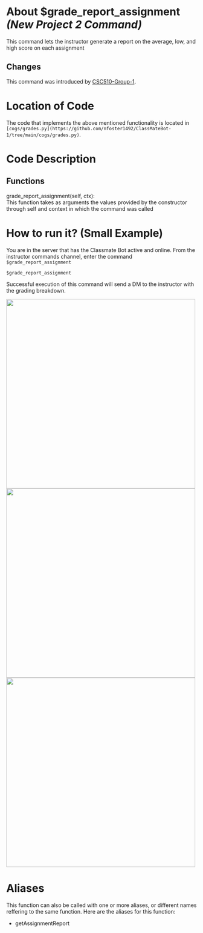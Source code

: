 # About $grade_report_assignment _(New Project 2 Command)_
 This command lets the instructor generate a report on the average, low, and high score on each assignment

## Changes

This command was introduced by [CSC510-Group-1](https://github.com/nfoster1492/ClassMateBot-1/).

# Location of Code
The code that implements the above mentioned functionality is located in `[cogs/grades.py](https://github.com/nfoster1492/ClassMateBot-1/tree/main/cogs/grades.py)`.

# Code Description
## Functions
grade_report_assignment(self, ctx): <br>
This function takes as arguments the values provided by the constructor through self and context in which the command was called

# How to run it? (Small Example)
You are in the server that has the Classmate Bot active and online. From the instructor commands channel, enter the command `$grade_report_assignment`

```
$grade_report_assignment
```
Successful execution of this command will send a DM to the instructor with the grading breakdown.

<img src="https://github.com/nfoster1492/ClassMateBot-1/blob/main/data/proj2media/gradeReportAssignmentHelp.PNG?raw=true" width="500">

<img src="https://github.com/nfoster1492/ClassMateBot-1/blob/main/data/proj2media/gradeReportAssignment.PNG?raw=true" width="500">

<img src="https://github.com/nfoster1492/ClassMateBot-1/blob/main/data/proj2media/gradeReportAssignmentDM.PNG?raw=true" width="500">

# Aliases

This function can also be called with one or more aliases, or different names reffering to the same function. Here are the aliases for this function:

 - getAssignmentReport
